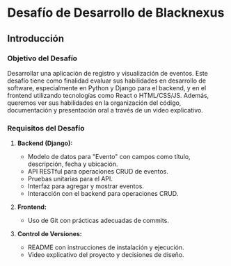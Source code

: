 # Desafío de Desarrollo de Blacknexus

## Introducción

### Objetivo del Desafío
Desarrollar una aplicación de registro y visualización de eventos. Este desafío tiene como finalidad evaluar sus habilidades en desarrollo de software, especialmente en Python y Django para el backend, y en el frontend utilizando tecnologías como React o HTML/CSS/JS. Además, queremos ver sus habilidades en la organización del código, documentación y presentación oral a través de un video explicativo.

### Requisitos del Desafío

1. **Backend (Django):**
   - Modelo de datos para "Evento" con campos como título, descripción, fecha y ubicación.
   - API RESTful para operaciones CRUD de eventos.
   - Pruebas unitarias para el API.
   - Interfaz para agregar y mostrar eventos.
   - Interacción con el backend para operaciones CRUD.

2. **Frontend:**
   - Uso de Git con prácticas adecuadas de commits.

3. **Control de Versiones:**
   - README con instrucciones de instalación y ejecución.
   - Video explicativo del proyecto y decisiones de diseño.

